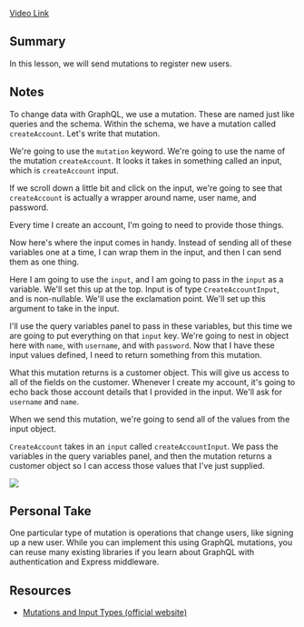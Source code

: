 [Video Link](https://egghead.io/lessons/graphql-use-an-input-type-to-create-an-account-with-a-graphql-mutation)

## Summary

In this lesson, we will send mutations to register new users.
## Notes

<TimeStamp start="0:00" end="0:21">

To change data with GraphQL, we use a mutation. These are named just like queries and the schema. Within the schema, we have a mutation called `createAccount`. Let's write that mutation.

We're going to use the `mutation` keyword. We're going to use the name of the mutation `createAccount`. It looks it takes in something called an input, which is `createAccount` input.

</TimeStamp>

<TimeStamp start="0:22" end="0:32">

If we scroll down a little bit and click on the input, we're going to see that `createAccount` is actually a wrapper around name, user name, and password.

Every time I create an account, I'm going to need to provide those things.

</TimeStamp>

<TimeStamp start="0:33" end="0:57">

Now here's where the input comes in handy. Instead of sending all of these variables one at a time, I can wrap them in the input, and then I can send them as one thing.

Here I am going to use the `input`, and I am going to pass in the `input` as a variable. We'll set this up at the top. Input is of type `CreateAccountInput`, and is non-nullable. We'll use the exclamation point. We'll set up this argument to take in the input.

</TimeStamp>

<TimeStamp start="0:58" end="1:17">

I'll use the query variables panel to pass in these variables, but this time we are going to put everything on that `input` key. We're going to nest in object here with `name`, with `username`, and with `password`. Now that I have these input values defined, I need to return something from this mutation.

</TimeStamp>

<TimeStamp start="1:18" end="1:32">

What this mutation returns is a customer object. This will give us access to all of the fields on the customer. Whenever I create my account, it's going to echo back those account details that I provided in the input. We'll ask for `username` and `name`.

</TimeStamp>

<TimeStamp start="1:33" end="1:38">

When we send this mutation, we're going to send all of the values from the input object.

<TimeStamp start="1:42" end="1:53">

`CreateAccount` takes in an `input` called `createAccountInput`. We pass the variables in the query variables panel, and then the mutation returns a customer object so I can access those values that I've just supplied.

</TimeStamp>

![](https://res.cloudinary.com/dg3gyk0gu/image/upload/v1563555710/transcript-images/egghead-use-an-input-type-to-create-an-account-with-a-graphql-mutation-account-info-returned.png)

## Personal Take

One particular type of mutation is operations that change users, like signing up a new user. While you can implement this using GraphQL mutations, you can reuse many existing libraries if you learn about GraphQL with authentication and Express middleware.

## Resources

- [Mutations and Input Types (official website)](https://graphql.org/graphql-js/mutations-and-input-types/)
